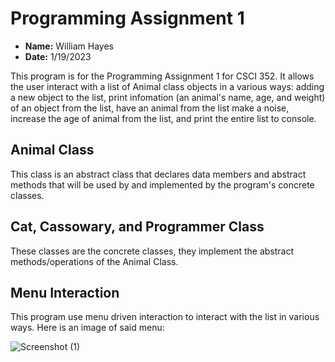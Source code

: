 # Programming Assignment 1

* **Name:** William Hayes
* **Date:** 1/19/2023

This program is for the Programming Assignment 1 for CSCI 352. It allows the user interact with a list of Animal class objects in a various ways: adding a new object to the list, print infomation (an animal's name, age, and weight) of an object from the list, have an animal from the list make a noise, increase the age of animal from the list, and print the entire list to console.

## Animal Class
This class is an abstract class that declares data members and abstract methods that will be used by and implemented by the program's concrete classes.

## Cat, Cassowary, and Programmer Class
These classes are the concrete classes, they implement the abstract methods/operations of the Animal Class.

## Menu Interaction
This program use menu driven interaction to interact with the list in various ways. Here is an image of said menu:

![Screenshot (1)](https://user-images.githubusercontent.com/97753129/213544423-279e049a-f0db-43ec-bdfc-d182259e790a.png)


